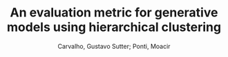---
paperId: 40
author: Carvalho, Gustavo Sutter; Ponti, Moacir
publicationauthor: Carvalho, G. S.
title: An evaluation metric for generative models using hierarchical clustering
pdf: Carvalho_Long_40.pdf
poster: Carvalho_Long_40.png
alt: --
type: Oral
topic: Deep Learning
link: https://research.latinxinai.org/papers/neurips/2020/pdf/Carvalho_Long_40.pdf
conference: neurips
year: 2020
tags: neurips-2020
---